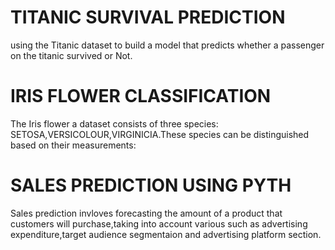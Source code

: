 # TITANIC SURVIVAL PREDICTION
using the Titanic dataset to build a model that predicts whether a passenger on the titanic survived or Not.
# IRIS FLOWER CLASSIFICATION
The Iris flower a dataset consists of three species: SETOSA,VERSICOLOUR,VIRGINICIA.These species can be distinguished based on their measurements:
# SALES PREDICTION USING PYTH
Sales prediction invloves forecasting the amount of a product that customers will purchase,taking into account various such as advertising expenditure,target audience segmentaion and advertising platform section.
